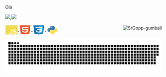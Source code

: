 Olá

 <div>
  <a href="https://github.com/SrGopp">
  <img height="180em" src="https://github-readme-stats.vercel.app/api?username=SrGopp&show_icons=true&theme=midnight-purple&include_all_commits=true&count_private=true"/>
  <img height="180em" src="https://github-readme-stats.vercel.app/api/top-langs/?username=SrGopp&layout=compact&langs_count=7&midnight_purple"/>
</div>
  
<div style="display: inline_block"><br>
  <img align="center" alt="SrGopp-Js" height="30" width="40" src="https://raw.githubusercontent.com/devicons/devicon/master/icons/javascript/javascript-plain.svg">
  <img align="center" alt="SrGopp-HTML" height="30" width="40" src="https://raw.githubusercontent.com/devicons/devicon/master/icons/html5/html5-original.svg">
  <img align="center" alt="SrGopp-CSS" height="30" width="40" src="https://raw.githubusercontent.com/devicons/devicon/master/icons/css3/css3-original.svg">
  <img align="center" alt="SrGopp-Python" height="30" width="40" src="https://raw.githubusercontent.com/devicons/devicon/master/icons/python/python-original.svg">
  <img align="right" alt="SrGopp-gumball" src="https://i.imgur.com/7SFnAnT.gif">
</div>
  
  ![Snake animation](https://github.com/SrGopp/SrGopp/blob/output/github-contribution-grid-snake.svg)

